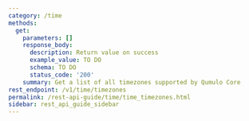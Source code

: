 ```yaml
---
category: /time
methods:
  get:
    parameters: []
    response_body:
      description: Return value on success
      example_value: TO DO
      schema: TO DO
      status_code: '200'
    summary: Get a list of all timezones supported by Qumulo Core
rest_endpoint: /v1/time/timezones
permalink: /rest-api-guide/time/time_timezones.html
sidebar: rest_api_guide_sidebar
---
```

